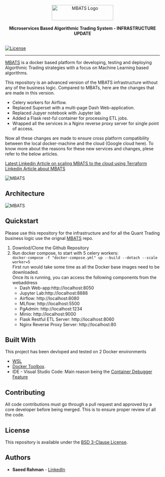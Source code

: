 <p align="center">
    <a target="_blank"><img width="200" height="50" src="public/images/logo_0.PNG" alt="MBATS Logo"></a>
    <br />
    <br />
    <b>Microservices Based Algorithmic Trading System - INFRASTRUCTURE UPDATE</b>
    <br />
    <br />
</p>

[![License](https://img.shields.io/badge/License-BSD%203--Clause-blue.svg)](https://opensource.org/licenses/BSD-3-Clause)

---

[MBATS](https://github.com/saeed349/Microservices-Based-Algorithmic-Trading-System) is a docker based platform for developing, testing and deploying Algorthmic Trading strategies with a focus on Machine Learning based algorithms.

This repository is an advanced version of the MBATS infrastructure without any of the business logic. Compared to MBATs, here are the changes that are made in this version.
* Celery workers for Airflow.
* Replaced Superset with a multi-page Dash Web-application.
* Replaced Jupyer notebook with Jupyter lab
* Added a Flask rest-ful container for processing ETL jobs. 
* Wrapped all the services in a Nginx reverse proxy server for single point of access.

Now all these changes are made to ensure cross platform compatibility between the local docker-machine and the cloud (Google cloud here). To know more about the reasons for these new services and changes, plese refer to the below articles. 

[Latest Linkedin Article on scaling MBATS to the cloud using Terraform](https://www.linkedin.com/post/edit/6619730514188267520/) <br>
[Linkedin Article about MBATS](https://www.linkedin.com/post/edit/6619730514188267520/)

![MBATS](public/images/mbatsv2.0.png)

## Architecture

 ![MBATS](public/images/architecture.png)  
## Quickstart

Please use this repository for the infrastructure and for all the Quant Trading business logic use the orignal [MBATS](https://github.com/saeed349/Microservices-Based-Algorithmic-Trading-System) repo. 

1. Downlod/Clone the Github Repository 
2. Run docker compose, to start with 5 celery workers:  
 ```docker-compose -f "docker-compose.yml" up --build --detach --scale worker=5```  
First run would take some time as all the Docker base images need to be downloaded.  
Once its is running, you can access the following components from the webaddress
    * Dash Web-app:http://localhost:8050
    * Jupyter Lab:http://localhost:8888
    * Airflow: http://localhost:8080
    * MLflow: http://localhost:5500
    * PgAdmin: http://localhost:1234
    * Minio: http://localhost:9000
    * Flask Restful ETL Server: http://localhost:8060
    * Nginx Reverse Proxy Server: http://localhost:80


## Built With
This project has been devloped and tested on 2 Docker environments
* [WSL](https://docs.microsoft.com/en-us/windows/wsl/about)
* [Docker Toolbox](https://docs.docker.com/toolbox/toolbox_install_windows/). 
* IDE - Visual Studio Code: Main reason being the [Container Debugger Feature](https://code.visualstudio.com/docs/remote/containers#_debugging-in-a-container) 


## Contributing

All code contributions must go through a pull request and approved by a core developer before being merged. This is to ensure proper review of all the code.

## License

This repository is available under the [BSD 3-Clause License](./LICENSE).

## Authors

* **Saeed Rahman** - [LinkedIn](https://www.linkedin.com/in/saeed-349/)
